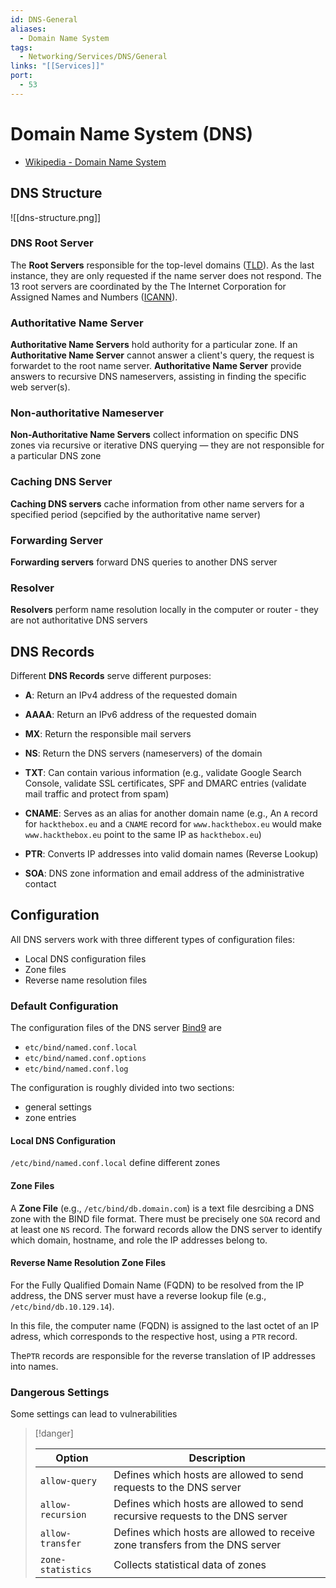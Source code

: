 ```yaml
---
id: DNS-General
aliases:
  - Domain Name System
tags:
  - Networking/Services/DNS/General
links: "[[Services]]"
port:
  - 53
---
```


# Domain Name System (DNS)

- [Wikipedia - Domain Name System](https://en.wikipedia.org/wiki/Domain_Name_System)

<!-- DNS Structure {{{-->
## DNS Structure

![[dns-structure.png]]

### DNS Root Server

The **Root Servers** responsible for the top-level domains
([TLD](https://en.wikipedia.org/wiki/Top-level_domain)).
As the last instance, they are only requested if the name server does not
respond. The 13 root servers are coordinated by the The Internet Corporation for
Assigned Names and Numbers ([ICANN](https://www.icann.org/)).

### Authoritative Name Server

**Authoritative Name Servers** hold authority for a particular zone.
If an **Authoritative Name Server** cannot answer a client's query, the
request is forwardet to the root name server. **Authoritative Name Server**
provide answers to recursive DNS nameservers, assisting in finding the specific
web server(s).

### Non-authoritative Nameserver

**Non-Authoritative Name Servers** collect information on specific DNS zones via
recursive or iterative DNS querying — they are not responsible for a particular
DNS zone

### Caching DNS Server

**Caching DNS servers** cache information from other name servers for a
specified period (sepcified by the authoritative name server)

### Forwarding Server

**Forwarding servers** forward DNS queries to another DNS server

### Resolver

**Resolvers** perform name resolution locally in the computer or router -
they are not authoritative DNS servers
<!-- }}} -->

<!-- DNS Records {{{-->
## DNS Records

Different **DNS Records** serve different purposes:

- **A**: Return an IPv4 address of the requested domain

- **AAAA**: Return an IPv6 address of the requested domain

- **MX**: Return the responsible mail servers

- **NS**: Return the DNS servers (nameservers) of the domain

- **TXT**: Can contain various information (e.g., validate Google Search
    Console, validate SSL certificates, SPF and DMARC entries (validate mail
    traffic and protect from spam)

- **CNAME**: Serves as an alias for another domain name
    (e.g., An `A` record for `hackthebox.eu` and a `CNAME` record for
    `www.hackthebox.eu` would make `www.hackthebox.eu` point to the same IP as
    `hackthebox.eu`)

- **PTR**: Converts IP addresses into valid domain names (Reverse Lookup)

- **SOA**: DNS zone information and email address of the administrative contact
<!-- }}} -->

<!-- Configuration {{{-->
## Configuration

All DNS servers work with three different types of configuration files:

- Local DNS configuration files
- Zone files
- Reverse name resolution files

### Default Configuration

The configuration files of the DNS server [Bind9](https://www.isc.org/bind/)
are

- `etc/bind/named.conf.local`
- `etc/bind/named.conf.options`
- `etc/bind/named.conf.log`

The configuration is roughly divided into two sections:

- general settings
- zone entries

#### Local DNS Configuration

`/etc/bind/named.conf.local` define different zones

#### Zone Files

A **Zone File** (e.g., `/etc/bind/db.domain.com`) is a text file desrcibing a
DNS zone with the BIND file format. There must be precisely one `SOA` record and
at least one `NS` record. The forward records allow the DNS server to identify
which domain, hostname, and role the IP addresses belong to.

#### Reverse Name Resolution Zone Files

For the Fully Qualified Domain Name (FQDN) to be resolved from the IP address,
the DNS server must have a reverse lookup file (e.g., `/etc/bind/db.10.129.14`).

In this file, the computer name (FQDN) is assigned to the last octet of an IP
adress, which corresponds to the respective host, using a `PTR` record.

The`PTR` records are responsible for the reverse translation of IP addresses
into names.

### Dangerous Settings

Some settings can lead to vulnerabilities

> [!danger]
>
> | Option            | Description                                                                   |
> | ----------------- | ----------------------------------------------------------------------------- |
> | `allow-query`     | Defines which hosts are allowed to send requests to the DNS server            |
> | `allow-recursion` | Defines which hosts are allowed to send recursive requests to the DNS server  |
> | `allow-transfer`  | Defines which hosts are allowed to receive zone transfers from the DNS server |
> | `zone-statistics` | Collects statistical data of zones                                            |
<!-- }}} -->
